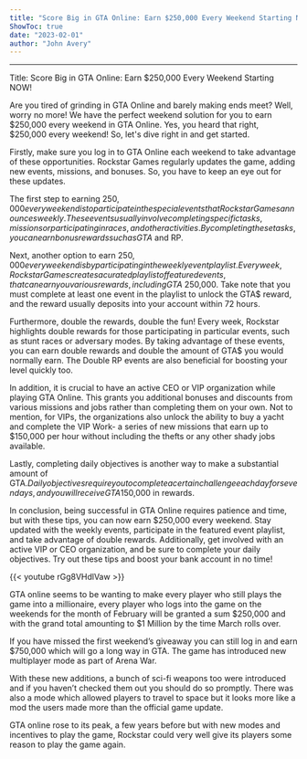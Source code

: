 ```yaml
---
title: "Score Big in GTA Online: Earn $250,000 Every Weekend Starting NOW!"
ShowToc: true 
date: "2023-02-01"
author: "John Avery"
---
```

*****
Title: Score Big in GTA Online: Earn $250,000 Every Weekend Starting NOW!

Are you tired of grinding in GTA Online and barely making ends meet? Well, worry no more! We have the perfect weekend solution for you to earn $250,000 every weekend in GTA Online. Yes, you heard that right, $250,000 every weekend! So, let's dive right in and get started.

Firstly, make sure you log in to GTA Online each weekend to take advantage of these opportunities. Rockstar Games regularly updates the game, adding new events, missions, and bonuses. So, you have to keep an eye out for these updates.

The first step to earning $250,000 every weekend is to participate in the special events that Rockstar Games announces weekly. These events usually involve completing specific tasks, missions or participating in races, and other activities. By completing these tasks, you can earn bonus rewards such as GTA$ and RP.

Next, another option to earn $250,000 every weekend is by participating in the weekly event playlist. Every week, Rockstar Games creates a curated playlist of featured events, that can earn you various rewards, including GTA$ 250,000. Take note that you must complete at least one event in the playlist to unlock the GTA$ reward, and the reward usually deposits into your account within 72 hours.

Furthermore, double the rewards, double the fun! Every week, Rockstar highlights double rewards for those participating in particular events, such as stunt races or adversary modes. By taking advantage of these events, you can earn double rewards and double the amount of GTA$ you would normally earn. The Double RP events are also beneficial for boosting your level quickly too.

In addition, it is crucial to have an active CEO or VIP organization while playing GTA Online. This grants you additional bonuses and discounts from various missions and jobs rather than completing them on your own. Not to mention, for VIPs, the organizations also unlock the ability to buy a yacht and complete the VIP Work- a series of new missions that earn up to $150,000 per hour without including the thefts or any other shady jobs available.

Lastly, completing daily objectives is another way to make a substantial amount of GTA$. Daily objectives require you to complete a certain challenge each day for seven days, and you will receive GTA$150,000 in rewards.

In conclusion, being successful in GTA Online requires patience and time, but with these tips, you can now earn $250,000 every weekend. Stay updated with the weekly events, participate in the featured event playlist, and take advantage of double rewards. Additionally, get involved with an active VIP or CEO organization, and be sure to complete your daily objectives. Try out these tips and boost your bank account in no time!

{{< youtube rGg8VHdlVaw >}} 



GTA online seems to be wanting to make every player who still plays the game into a millionaire, every player who logs into the game on the weekends for the month of February will be granted a sum $250,000 and with the grand total amounting to $1 Million by the time March rolls over.
 
If you have missed the first weekend’s giveaway you can still log in and earn $750,000 which will go a long way in GTA. The game has introduced new multiplayer mode as part of Arena War.
 
With these new additions, a bunch of sci-fi weapons too were introduced and if you haven’t checked them out you should do so promptly. There was also a mode which allowed players to travel to space but it looks more like a mod the users made more than the official game update.
 
GTA online rose to its peak, a few years before but with new modes and incentives to play the game, Rockstar could very well give its players some reason to play the game again.




